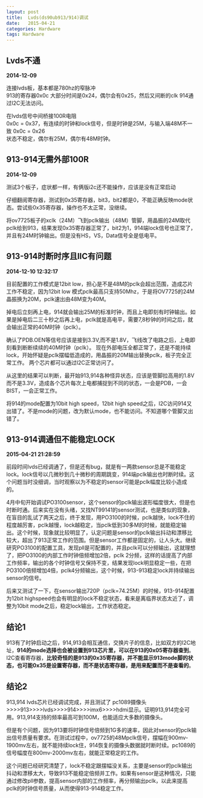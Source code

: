 ```yaml
---
layout: post
title:  Lvds(ds90ub913/914)调试
date:   2015-04-21 
categories: Hardware
tags: Hardware
---
```

<!--more-->
## Lvds不通
**2014-12-09**

连接lvds板，基本都是780hz的窄脉冲       
913的寄存器0x0c 大部分时间是0x24，偶尔会有0x25，然后又间断的clk
914通过I2C无法访问。

在lvds信号中间桥接100R电阻    
0x0c = 0x37，有连续的时钟和lock信号，但是时钟是25M，与输入端48M不一致
0x0c = 0x26   
状态不稳定，偶尔有25M，偶尔有48M时钟。   

## 913-914无需外部100R
**2014-12-09**

测试3个板子，症状都一样，有俩版i2c还不能操作，应该是没有正常启动

仔细翻阅寄存器，测试到0x35寄存器，bit3，bit2都是0，不能正确反映mode状态。尝试些0x35寄存器，操作也不太正常，没继续。

将ov7725板子的xclk（24M）飞到pclk输出（48M）管脚，用晶振的24M取代pclk给到913，结果发现0x35寄存器正常了，bit2为1，914端lock信号也正常了，并且有24M时钟输出。但是没有HS，VS，Data信号全是低电平。

## 913-914时断时序且IIC有问题
**2014-12-10 12:32:17**

目前配置的工作模式是12bit low，担心是不是48M的pclk会超出范围，造成芯片工作不稳定，因为12bit low 模式pclk最高只支持50Mhz，于是将OV7725的24M晶振换为20M，pclk速出由48M变为40M。

掉电后立刻再上电，914就会输出25M的标准时钟，而且上电即刻有时钟输出。如果是掉电后二三十秒之后再上电，pclk就是高电平，需要7,8秒钟的时间之后，就会输出正常的40M时钟（pclk）。

确认了PDB.OEN等信号应该是接到3.3V,而不是1.8V，飞线改了电路之后，上电即刻看到断断续续的40M时钟（pclk）。
现在外部电压全都正常了，还是不能持续lock，开始怀疑是pclk摆幅低造成的，用晶振的20M输出替换pclk，板子完全正常工作。
两个芯片都可以通过I2C正常访问了。

从这里的结果可以判断，最开始913,914各种怪异状态，应该是管脚拉高用的1.8V而不是3.3V，造成各个芯片每次上电都捕捉到不同的状态，一会是PDB，一会BIST，一会正常工作。

将914的mode配置为10bit high speed，12bit high speed之后，I2C访问914又出错了。不是mode的问题，改为默认mode，也不能访问。不知道哪个管脚又出错了。


## 913-914调通但不能稳定LOCK
**2015-04-21  21:28:59**

前段时间lvds已经调通了，但是还有bug，就是有一两款sensor总是不能稳定lock。lock信号以几微秒到几十微秒的周期跳变，914端pclk输出也时断时续。这个问题当时没细调，当时观察以为不稳定的sensor可能是pclk幅度比较小造成的。

4月中旬开始调试PO3100sensor，这个sensor的pclk输出波形幅度很大，但是也时断时通。后来实在没有头绪，又找NT99141的sensor测试，也是类似的现象，在盲目的乱试了两天之后，终于发现，用PO3100的时候，pclk越快，lock不住的程度越厉害，pclk越慢，lock越稳定，当pclk低到30多M的时候，就能稳定输出。这个时候，现象就比较明显了，认定问题是sensor的pclk输出抖动和漂移比较大，超出了913正常工作的范围。但是sensor工作都是固定的，让人头大。继续研究PO3100的配置工具，发现pll是可配置的，并且pclk可以分频输出，这就理想了，把PO3100的内部工作时钟倍频增加2倍，pclk 2分频，这样的话提高了内部工作频率，输出的各个时钟信号又保持不变，结果发现lock明显稳定一些，在把PO3100倍频增加4倍，pclk4分频输出，这个时候，913-913稳定lock并持续输出sensor的信号。

后来又测试了一下，在sensor输出720P（pclk=74.25M）的时候，913-914配置为12bit highspeed也会有明显的lock不稳定状态，看来是离临界状态太近了，调整为10bit mode之后，稳定lock输出，工作状态稳定。


## 结论1

913有了时钟启动之后，914,913会相互通信，交换片子的信息，比如双方的I2C地址，**914的mode选择也会被设置到913芯片里，可以在913的0x05寄存器查到**。
I2C查看寄存器，**比较奇怪的是913的0x35寄存器，并不能显示913mode脚的状态，也可能0x35是设置寄存器，而不是状态寄存器，是用来配置而不是查看的**。

## 结论2

913,914 lvds芯片已经调试完成，并且测试了 pc1089摄像头>>>>913>>>>lvds>>>>914>>>>imx6>>>>hdmi显示。证明913,914完全可用。913,914支持的频率最高可到100M，也能适应大多数的摄像头。

但是有个问题，因为913要将时钟信号倍频到1G多的速率，因此对sensor的pclk输出信号质量有要求。在测试过程中，ov7725的48Mpclk信号，摆幅在900mv-1900mv左右，就不能持续lock住，914恢复的摄像头数据就时断时续。pc1089的信号幅度在800mv-2000mv左右，就能正常稳定的工作。

这个问题已经研究清楚了，lock不稳定跟摆幅没关系，主要是sensor的pclk输出抖动和漂移太大，导致913不能稳定倍频并工作。如果有sensor是这种情况，只能通过修改pll参数，提高sensor内部的工作频率，再分频输出pclk，以此来提高pclk的时钟信号质量，从而使得913-914稳定工作。

